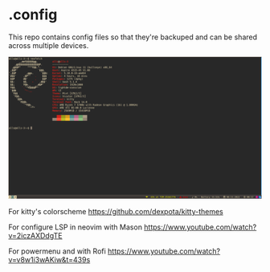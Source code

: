# .config
This repo contains config files so that they're backuped and can be shared across multiple devices.

<img src="neof.png"/>

For kitty's colorscheme https://github.com/dexpota/kitty-themes

For configure LSP in neovim with Mason https://www.youtube.com/watch?v=2iczAXDdgTE

For powermenu and with Rofi https://www.youtube.com/watch?v=v8w1i3wAKiw&t=439s
